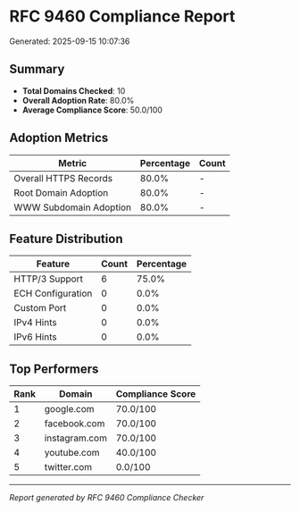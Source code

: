 # RFC 9460 Compliance Report

Generated: 2025-09-15 10:07:36

## Summary

- **Total Domains Checked**: 10
- **Overall Adoption Rate**: 80.0%
- **Average Compliance Score**: 50.0/100

## Adoption Metrics

| Metric | Percentage | Count |
|--------|------------|-------|
| Overall HTTPS Records | 80.0% | - |
| Root Domain Adoption | 80.0% | - |
| WWW Subdomain Adoption | 80.0% | - |

## Feature Distribution

| Feature | Count | Percentage |
|---------|-------|------------|
| HTTP/3 Support | 6 | 75.0% |
| ECH Configuration | 0 | 0.0% |
| Custom Port | 0 | 0.0% |
| IPv4 Hints | 0 | 0.0% |
| IPv6 Hints | 0 | 0.0% |

## Top Performers

| Rank | Domain | Compliance Score |
|------|--------|------------------|
| 1 | google.com | 70.0/100 |
| 2 | facebook.com | 70.0/100 |
| 3 | instagram.com | 70.0/100 |
| 4 | youtube.com | 40.0/100 |
| 5 | twitter.com | 0.0/100 |

---
*Report generated by RFC 9460 Compliance Checker*
